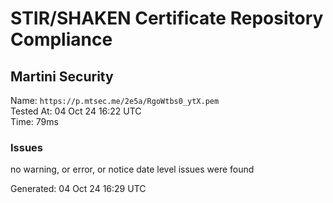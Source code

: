 # STIR/SHAKEN Certificate Repository Compliance

## Martini Security

Name: `https://p.mtsec.me/2e5a/RgoWtbs0_ytX.pem`\
Tested At: 04 Oct 24 16:22 UTC\
Time: 79ms

### Issues

no warning, or error, or notice date level issues were found

Generated: 04 Oct 24 16:29 UTC